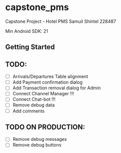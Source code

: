 # capstone_pms

Capstone Project - Hotel PMS
Samuil Shintel 228487

Min Android SDK: 21

## Getting Started

## TODO:
- [ ] Arrivals/Departures Table alignment
- [ ] Add Payment confirmation dialog
- [ ] Add Transaction removal dialog for Admin
- [ ] Connect Channel Manager !!!
- [ ] Connect Chat-bot !!!
- [ ] Remove debug data
- [ ] Add comments

## TODO ON PRODUCTION:
- [ ] Remove debug messages
- [ ] Remove debug buttons
